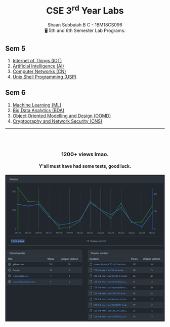 <div align="center">
<h1> CSE 3<sup>rd</sup> Year Labs </h1>
Shaan Subbaiah B C - 1BM18CS096<br>
🖥️ 5th and 6th Semester Lab Programs.
</div>

## Sem 5

1. [Internet of Things (IOT)](https://github.com/shaansubbaiah/CSE-3rd-Year-Labs/tree/master/IOT)
2. [Artificial Intelligence (AI)](https://github.com/shaansubbaiah/CSE-3rd-Year-Labs/tree/master/AI)
3. [Computer Networks (CN)](https://github.com/shaansubbaiah/CSE-3rd-Year-Labs/tree/master/CN)
4. [Unix Shell Programming (USP)](https://github.com/shaansubbaiah/CSE-3rd-Year-Labs/tree/master/USP)

## Sem 6

1. [Machine Learning (ML)](https://github.com/shaansubbaiah/CSE-3rd-Year-Labs/tree/master/ML)
2. [Big Data Analytics (BDA)](https://github.com/shaansubbaiah/CSE-3rd-Year-Labs/tree/master/BDA)
3. [Object Oriented Modelling and Design (OOMD)](https://github.com/shaansubbaiah/CSE-3rd-Year-Labs/tree/master/OOMD)
4. [Cryptography and Network Security (CNS)](https://github.com/shaansubbaiah/CSE-3rd-Year-Labs/tree/master/CNS)


---

<div align="center">
<br><br>
<h3>  1200+ views lmao. </h3>
<h4> Y'all must have had some tests, good luck. </h4>
<img src="./_extra/traffic_screen.jpg" alt="github traffic screenshot" width="600px">
</div>
